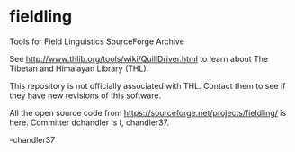 # fieldling
Tools for Field Linguistics SourceForge Archive

See http://www.thlib.org/tools/wiki/QuillDriver.html to learn about The Tibetan and Himalayan Library (THL).

This repository is not officially associated with THL. Contact them to see if they have new revisions of this software.

All the open source code from https://sourceforge.net/projects/fieldling/ is here. Committer dchandler is I, chandler37.

-chandler37
